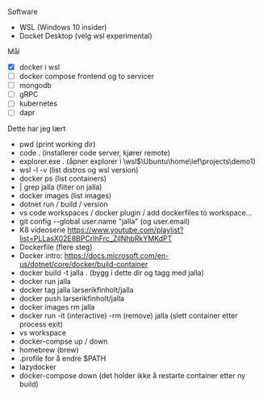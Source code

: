 Software
- WSL (Windows 10 insider)
- Docket Desktop (velg wsl experimental)

Mål
- [x] docker i wsl
- [ ] docker compose frontend og to servicer
- [ ] mongodb
- [ ] gRPC
- [ ] kubernetes
- [ ] dapr

Dette har jeg lært
- pwd (print working dir)
- code . (installerer code server, kjører remote)
- explorer.exe . (åpner explorer i \\wsl$\Ubuntu\home\lef\projects\demo1)
- wsl -l -v (list distros og wsl version)
- docker ps (list containers)
- | grep jalla (filter on jalla)
- docker images (list images)
- dotnet run / build / version
- vs code workspaces / docker plugin / add dockerfiles to workspace...
- git config --global user.name "jalla" (og user.email)
- K8 videoserie https://www.youtube.com/playlist?list=PLLasX02E8BPCrIhFrc_ZiINhbRkYMKdPT 
- Dockerfile (flere steg)
- Docker intro: https://docs.microsoft.com/en-us/dotnet/core/docker/build-container
- docker build -t jalla . (bygg i dette dir og tagg med jalla)
- docker run jalla
- docker tag jalla larserikfinholt/jalla 
- docker push larserikfinholt/jalla
- docker images rm jalla
- docker run -it (interactive) -rm (remove) jalla (slett container etter process exit)
- vs workspace 
- docker-compse up / down
- homebrew (brew)
- .profile for å endre $PATH
- lazydocker 
- docker-compose down (det holder ikke å restarte container etter ny build)
